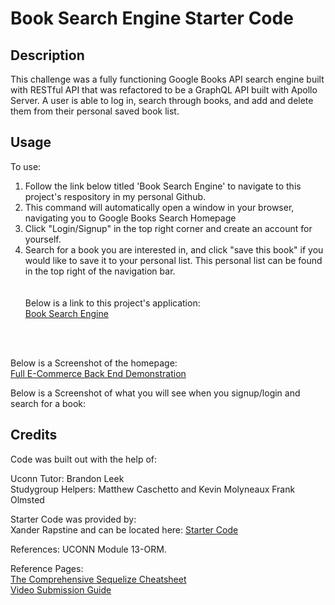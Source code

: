 # Book Search Engine Starter Code

## Description
This challenge was a fully functioning Google Books API search engine built with RESTful API that was refactored to be a GraphQL API built with Apollo Server. A user is able to log in, search through books, and add and delete them from their personal saved book list. 

## Usage

To use: <br>
1. Follow the link below titled 'Book Search Engine' to navigate to this project's respository in my personal Github. <br>
2. This command will automatically open a window in your browser, navigating you to Google Books Search Homepage
3. Click "Login/Signup" in the top right corner and create an account for yourself.
4. Search for a book you are interested in, and click "save this book" if you would like to save it to your personal list. This personal list can be found in the top right of the navigation bar.  
<br><br>
Below is a link to this project's application: <br>
<a href="https://hflora2010.github.io/Book-Search-Engine/">Book Search Engine</a>
<br>
<br>

Below is a Screenshot of the homepage: <br>
<a href="https://watch.screencastify.com/v/b30lm67GpS01oISGmM2H"> Full E-Commerce Back End Demonstration</a><br>

Below is a Screenshot of what you will see when you signup/login and search for a book:



## Credits

Code was built out with the help of: <br> 

Uconn Tutor: Brandon Leek <br>
Studygroup Helpers: Matthew Caschetto and Kevin Molyneaux Frank Olmsted<br>

Starter Code was provided by: <br>
Xander Rapstine and can be located here: <a href="https://github.com/coding-boot-camp/fantastic-umbrella"> Starter Code</a>


References: 
UCONN Module 13-ORM.

Reference Pages: <br>
<a href="https://dev.to/projectescape/the-comprehensive-sequelize-cheatsheet-3m1m#validations"> The Comprehensive Sequelize Cheatsheet</a> <br>
<a href="https://coding-boot-camp.github.io/full-stack/computer-literacy/video-submission-guide"> Video Submission Guide</a> <br>
